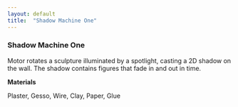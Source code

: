 ```yaml
---
layout: default
title:  "Shadow Machine One"
---
```


<div class="right">
  <div class="row">
    <!-- 16:9 aspect ratio -->
    <div class="embed-responsive embed-responsive-16by9"
      <iframe class="embed-responsive-item" src="https://www.youtube.com/embed/6qYr_QOENsE"></iframe>
    </div>
  </div>
  <h3 align="left">Shadow Machine One</h3>
  <p>Motor rotates a sculpture illuminated by a spotlight, casting a 2D shadow on the wall. The shadow contains figures that fade in and out in time.</p>
  <b>Materials</b>
  <p>Plaster, Gesso, Wire, Clay, Paper, Glue</p>
</div>
